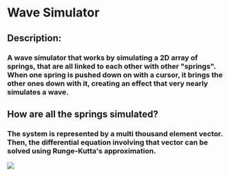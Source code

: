 # Wave Simulator
## Description:
### A wave simulator that works by simulating a 2D array of springs, that are all linked to each other with other "springs". When one spring is pushed down on with a cursor, it brings the other ones down with it, creating an effect that very nearly simulates a wave. 
## How are all the springs simulated?
### The system is represented by a multi thousand element vector. Then, the differential equation involving that vector can be solved using Runge-Kutta's approximation.
![](https://github.com/DmitriiPavlov/waveSimulator/wavesimulation.png)
